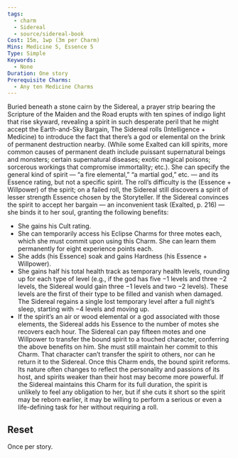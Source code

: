 ```yaml
---
tags:
  - charm
  - Sidereal
  - source/sidereal-book
Cost: 15m, 1wp (3m per Charm)
Mins: Medicine 5, Essence 5
Type: Simple
Keywords:
  - None
Duration: One story
Prerequisite Charms:
  - Any ten Medicine Charms
---
```

Buried beneath a stone cairn by the Sidereal, a prayer strip bearing the Scripture of the Maiden and the Road erupts with ten spines of indigo light that rise skyward, revealing a spirit in such desperate peril that he might accept the Earth-and-Sky Bargain, The Sidereal rolls (Intelligence + Medicine) to introduce the fact that there’s a god or elemental on the brink of permanent destruction nearby. (While some Exalted can kill spirits, more common causes of permanent death include puissant supernatural beings and monsters; certain supernatural diseases; exotic magical poisons; sorcerous workings that compromise immortality; etc.). She can specify the general kind of spirit — “a fire elemental,” “a martial god,” etc. — and its Essence rating, but not a specific spirit. The roll’s difficulty is the (Essence + Willpower) of the spirit; on a failed roll, the Sidereal still discovers a spirit of lesser strength Essence chosen by the Storyteller. If the Sidereal convinces the spirit to accept her bargain — an inconvenient task (Exalted, p. 216) — she binds it to her soul, granting the following benefits: 
-  She gains his Cult rating. 
-  She can temporarily access his Eclipse Charms for three motes each, which she must commit upon using this Charm. She can learn them permanently for eight experience points each. 
-  She adds (his Essence) soak and gains Hardness (his Essence + Willpower). 
-  She gains half his total health track as temporary health levels, rounding up for each type of level (e.g., if the god has five −1 levels and three −2 levels, the Sidereal would gain three −1 levels and two −2 levels). These levels are the first of their type to be filled and vanish when damaged. The Sidereal regains a single lost temporary level after a full night’s sleep, starting with −4 levels and moving up. 
-  If the spirit’s an air or wood elemental or a god associated with those elements, the Sidereal adds his Essence to the number of motes she recovers each hour. The Sidereal can pay fifteen motes and one Willpower to transfer the bound spirit to a touched character, conferring the above benefits on him. She must still maintain her commit to this Charm. That character can’t transfer the spirit to others, nor can he return it to the Sidereal. Once this Charm ends, the bound spirit reforms. Its nature often changes to reflect the personality and passions of its host, and spirits weaker than their host may become more powerful. If the Sidereal maintains this Charm for its full duration, the spirit is unlikely to feel any obligation to her, but if she cuts it short so the spirit may be reborn earlier, it may be willing to perform a serious or even a life-defining task for her without requiring a roll. 
## Reset
Once per story. 